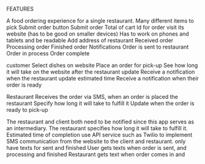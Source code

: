 FEATURES

A food ordering experience for a single restaurant.
Many different items to pick
Submit order button
Submit order
Total of cart
Id for order
visit its website (has to be good on smaller devices)
Has to work on phones and tablets and be readable
Add address of restaurant
Received order
Processing order
Finished order
Notifications
Order is sent to restaurant
Order in process
Order complete

customer
Select dishes on website
Place an order for pick-up
See how long it will take on the website after the restaurant update
Receive a notification when the restaurant update estimated time
Receive a notification when their order is ready

Restaurant
Receives the order via SMS, when an order is placed the restaurant
Specify how long it will take to fulfill it
Update when the order is ready to pick-up


The restaurant and client both need to be notified since this app serves as an intermediary.
The restaurant specifies how long it will take to fulfill it.
Estimated time of completion
use API service such as Twilio to implement SMS communication from the website to the client and restaurant.
only have texts for sent and finished
User gets texts when order is sent, and processing and finished
Restaurant gets text when order comes in and





